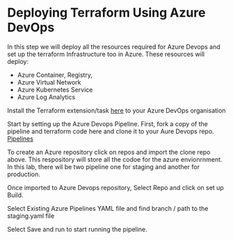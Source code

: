 # Deploying Terraform Using Azure DevOps

In this step we will deploy all the resources required for Azure Devops and set up the terraform Infrastructure too in Azure. These resources will deploy:

- Azure Container, Registry,
- Azure Virtual Network
- Azure Kubernetes Service
- Azure Log Analytics

Install the Terraform extension/task [here](https://marketplace.visualstudio.com/items?itemName=ms-devlabs.custom-terraform-tasks) to your Azure DevOps organisation

Start by setting up the Azure Devops Pipeline. First, fork a copy of the pipeline and terraform code here and clone it to your Aure Devops repo. [Pipelines](https://github.com/nicholaschangIT/Devops-Journey/tree/main/AzureDevOpsPipeline)

To create an Azure repository click on repos and import the clone repo above. This respository will store all the codoe for the azure envionrnment. In this lab, there wil be two pipeline one for staging and another for production. 

Once imported to Azure Devops repository, Select Repo and click on set up Build. 

Select Existing Azure Pipelines YAML file and find branch / path to the staging.yaml file

Select Save and run to start running the pipeline. 